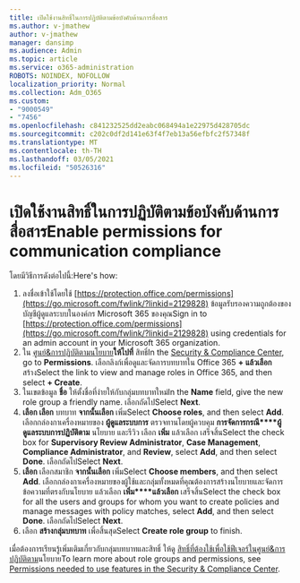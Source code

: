 ```yaml
---
title: เปิดใช้งานสิทธิ์ในการปฏิบัติตามข้อบังคับด้านการสื่อสาร
ms.author: v-jmathew
author: v-jmathew
manager: dansimp
ms.audience: Admin
ms.topic: article
ms.service: o365-administration
ROBOTS: NOINDEX, NOFOLLOW
localization_priority: Normal
ms.collection: Adm_O365
ms.custom:
- "9000549"
- "7456"
ms.openlocfilehash: c841232525dd2eabc068494a1e22975d428705dc
ms.sourcegitcommit: c202c0df2d141e63f4f7eb13a56efbfc2f57348f
ms.translationtype: MT
ms.contentlocale: th-TH
ms.lasthandoff: 03/05/2021
ms.locfileid: "50526316"
---
```

# <a name="enable-permissions-for-communication-compliance"></a><span data-ttu-id="3e583-102">เปิดใช้งานสิทธิ์ในการปฏิบัติตามข้อบังคับด้านการสื่อสาร</span><span class="sxs-lookup"><span data-stu-id="3e583-102">Enable permissions for communication compliance</span></span>

<span data-ttu-id="3e583-103">โดยมีวิธีการดังต่อไปนี้:</span><span class="sxs-lookup"><span data-stu-id="3e583-103">Here's how:</span></span>

1. <span data-ttu-id="3e583-104">ลงชื่อเข้าใช้โดยใช้ [https://protection.office.com/permissions](https://go.microsoft.com/fwlink/?linkid=2129828) ข้อมูลรับรองความถูกต้องของบัญชีผู้ดูแลระบบในองค์กร Microsoft 365 ของคุณ</span><span class="sxs-lookup"><span data-stu-id="3e583-104">Sign in to [https://protection.office.com/permissions](https://go.microsoft.com/fwlink/?linkid=2129828) using credentials for an admin account in your Microsoft 365 organization.</span></span>
2. <span data-ttu-id="3e583-105">ใน [ศูนย์&การปฏิบัติตามนโยบาย](https://go.microsoft.com/fwlink/?linkid=2101341)**ให้ไปที่** สิทธิ์</span><span class="sxs-lookup"><span data-stu-id="3e583-105">In the [Security & Compliance Center](https://go.microsoft.com/fwlink/?linkid=2101341), go to **Permissions**.</span></span> <span data-ttu-id="3e583-106">เลือกลิงก์เพื่อดูและจัดการบทบาทใน Office 365 **\+ แล้วเลือก** สร้าง</span><span class="sxs-lookup"><span data-stu-id="3e583-106">Select the link to view and manage roles in Office 365, and then select **\+ Create**.</span></span>
3. <span data-ttu-id="3e583-107">ในเขตข้อมูล **ชื่อ** ให้ตั้งชื่อที่ง่ายให้กับกลุ่มบทบาทใหม่</span><span class="sxs-lookup"><span data-stu-id="3e583-107">In the **Name** field, give the new role group a friendly name.</span></span> <span data-ttu-id="3e583-108">เลือกถัดไป</span><span class="sxs-lookup"><span data-stu-id="3e583-108">Select **Next**.</span></span>
4. <span data-ttu-id="3e583-109">**เลือก เลือก** บทบาท **จากนั้นเลือก** เพิ่ม</span><span class="sxs-lookup"><span data-stu-id="3e583-109">Select **Choose roles**, and then select **Add**.</span></span> <span data-ttu-id="3e583-110">เลือกกล่องกาเครื่องหมายของ **ผู้ดูแลระบบการ** ตรวจทานโดยผู้ควบคุม **การจัดการกรณี\*\*\*\*ผู้ดูแลระบบการปฏิบัติตาม** นโยบาย และรีวิว เลือก **เพิ่ม** แล้วเลือก เสร็จสิ้น</span><span class="sxs-lookup"><span data-stu-id="3e583-110">Select the check box for **Supervisory Review Administrator**, **Case Management**, **Compliance Administrator**, and **Review**, select **Add**, and then select **Done**.</span></span> <span data-ttu-id="3e583-111">เลือกถัดไป</span><span class="sxs-lookup"><span data-stu-id="3e583-111">Select **Next**.</span></span>
5. <span data-ttu-id="3e583-112">**เลือก** เลือกสมาชิก **จากนั้นเลือก** เพิ่ม</span><span class="sxs-lookup"><span data-stu-id="3e583-112">Select **Choose members**, and then select **Add**.</span></span> <span data-ttu-id="3e583-113">เลือกกล่องกาเครื่องหมายของผู้ใช้และกลุ่มทั้งหมดที่คุณต้องการสร้างนโยบายและจัดการข้อความที่ตรงกับนโยบาย แล้วเลือก **เพิ่ม\*\*\*\*แล้วเลือก** เสร็จสิ้น</span><span class="sxs-lookup"><span data-stu-id="3e583-113">Select the check box for all the users and groups for whom you want to create policies and manage messages with policy matches, select **Add**, and then select **Done**.</span></span> <span data-ttu-id="3e583-114">เลือกถัดไป</span><span class="sxs-lookup"><span data-stu-id="3e583-114">Select **Next**.</span></span>
6. <span data-ttu-id="3e583-115">เลือก **สร้างกลุ่มบทบาท** เพื่อสิ้นสุด</span><span class="sxs-lookup"><span data-stu-id="3e583-115">Select **Create role group** to finish.</span></span>

<span data-ttu-id="3e583-116">เมื่อต้องการเรียนรู้เพิ่มเติมเกี่ยวกับกลุ่มบทบาทและสิทธิ์ ให้ดู [สิทธิ์ที่ต้องใช้เพื่อใช้ฟีเจอร์ในศูนย์&การปฏิบัติตาม](https://go.microsoft.com/fwlink/?linkid=2114184)นโยบาย</span><span class="sxs-lookup"><span data-stu-id="3e583-116">To learn more about role groups and permissions, see [Permissions needed to use features in the Security & Compliance Center](https://go.microsoft.com/fwlink/?linkid=2114184).</span></span>
